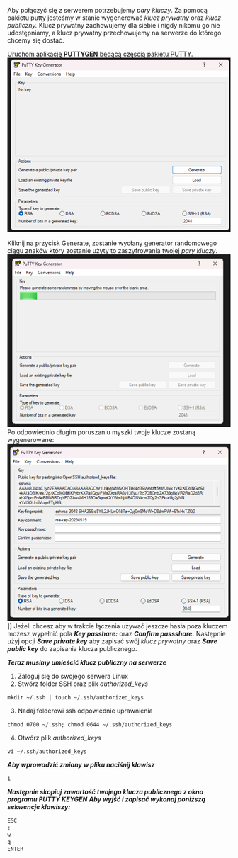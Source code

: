 Aby połączyć się z serwerem potrzebujemy *pary kluczy*. Za pomocą pakietu putty jesteśmy w stanie wygenerować *klucz prywatny* oraz *klucz publiczny.* Klucz prywatny zachowujemy dla siebie i nigdy nikomu go nie udostępniamy, a klucz prywatny przechowujemy na serwerze do którego chcemy się dostać. 

Uruchom aplikację **PUTTYGEN** będącą częscią pakietu PUTTY. 
![PackagemanagerI](/grafiki/2_3_4_putty.png)

Kliknij na przycisk Generate, zostanie wyołany generator randomowego ciągu znaków który zostanie użyty to zaszyfrowania twojej *pary kluczy*. 
![PackagemanagerI](/grafiki/2_3_5_putty.png)
Po odpowiednio długim poruszaniu myszki twoje klucze zostaną wygenerowane:
![PackagemanagerI](/grafiki/2_3_6_putty.png)]]
Jeżeli chcesz aby w trakcie łączenia używać jeszcze hasła poza kluczem możesz wypełnić pola ***Key passhare:*** oraz ***Confirm passshare.*** Następnie użyj opcji ***Save private key*** aby zapisać swój *klucz prywatny* oraz ***Save public key*** do zapisania klucza publicznego. 

***Teraz musimy umieścić klucz publiczny na serwerze*** 
1. Zaloguj się do swojego serwera Linux
2. Stwórz folder SSH oraz plik *authorized_keys*
```
mkdir ~/.ssh | touch ~/.ssh/authorized_keys
```

3. Nadaj folderowi ssh odpowiednie uprawnienia
```
chmod 0700 ~/.ssh; chmod 0644 ~/.ssh/authorized_keys
```

4. Otwórz plik *authorized_keys*
```
vi ~/.ssh/authorized_keys
```

***Aby wprowadzić zmiany w pliku naciśnij klawisz***
```
i
```
***Następnie skopiuj zawartość twojego klucza publicznego z okna programu PUTTY KEYGEN***
***Aby wyjść i zapisać wykonaj poniższą sekwencje klawiszy:***

```
ESC
:
w
q
ENTER
```

